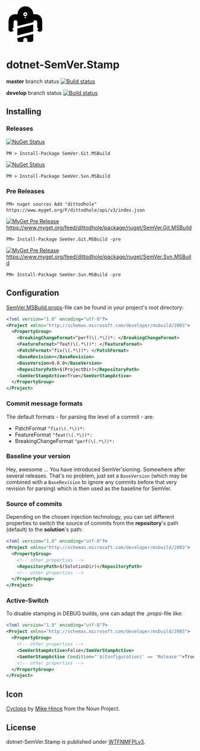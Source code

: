 ![Icon](assets/package_icon.png)

# dotnet-SemVer.Stamp

**master** branch status
[![Build status](https://ci.appveyor.com/api/projects/status/pfhxvmnefxmga46k?svg=true)](https://ci.appveyor.com/project/dittodhole/dotnet-semver-stamp)

**develop** branch status
[![Build status](https://ci.appveyor.com/api/projects/status/pfhxvmnefxmga46k/branch/develop?svg=true)](https://ci.appveyor.com/project/dittodhole/dotnet-semver-stamp/branch/develop)

## Installing

### Releases

[![NuGet Status](https://img.shields.io/nuget/v/SemVer.Git.MSBuild.svg?style=flat)](https://www.nuget.org/packages/SemVer.Git.MSBuild/)

    PM > Install-Package SemVer.Git.MSBuild

[![NuGet Status](https://img.shields.io/nuget/v/SemVer.Svn.MSBuild.svg?style=flat)](https://www.nuget.org/packages/SemVer.Svn.MSBuild/)

    PM > Install-Package SemVer.Svn.MSBuild

### Pre Releases

    PM> nuget sources Add "dittodhole" https://www.myget.org/F/dittodhole/api/v3/index.json

[![MyGet Pre Release](https://img.shields.io/myget/dittodhole/vpre/SemVer.Git.MSBuild.svg?style=flat-square)](https://www.myget.org/feed/dittodhole/package/nuget/SemVer.Git.MSBuild)
https://www.myget.org/feed/dittodhole/package/nuget/SemVer.Git.MSBuild

    PM> Install-Package SemVer.Git.MSBuild -pre

[![MyGet Pre Release](https://img.shields.io/myget/dittodhole/vpre/SemVer.Svn.MSBuild.svg?style=flat-square)](https://www.myget.org/feed/dittodhole/package/nuget/SemVer.Svn.MSBuild)
https://www.myget.org/feed/dittodhole/package/nuget/SemVer.Svn.MSBuild

    PM> Install-Package SemVer.Svn.MSBuild -pre

## Configuration

[SemVer.MSBuild.props](src/SemVer.MSBuild/content/SemVer.MSBuild.props)-file can be found in your project's root directory:

```xml
<?xml version="1.0" encoding="utf-8"?>
<Project xmlns="http://schemas.microsoft.com/developer/msbuild/2003">
  <PropertyGroup>
    <BreakingChangeFormat>^perf(\(.*\))*: </BreakingChangeFormat>
    <FeatureFormat>^feat(\(.*\))*: </FeatureFormat>
    <PatchFormat>^fix(\(.*\))*: </PatchFormat>
    <BaseRevision></BaseRevision>
    <BaseVersion>0.0.0</BaseVersion>
    <RepositoryPath>$(ProjectDir)</RepositoryPath>
    <SemVerStampActive>True</SemVerStampActive>
  </PropertyGroup>
</Project>
```

### Commit message formats

The default formats - for parsing the level of a commit - are:

- PatchFormat `^fix(\(.*\))*: `
- FeatureFormat `^feat(\(.*\))*: `
- BreakingChangeFormat `^perf(\(.*\))*: `

### Baseline your version

Hey, awesome ... You have introduced SemVer'sioning. Somewhere after several releases. That's no problem, just set a `BaseVersion` (which may be combined with a `BaseRevision` to ignore any commits before that very revision for parsing) which is then used as the baseline for SemVer.

### Source of commits

Depending on the chosen injection technology, you can set different properties to switch the source of commits from the **repository**'s path (default) to the **solution**'s path:

```xml
<?xml version="1.0" encoding="utf-8"?>
<Project xmlns="http://schemas.microsoft.com/developer/msbuild/2003">
  <PropertyGroup>
    <!-- other properties -->
    <RepositoryPath>$(SolutionDir)</RepositoryPath>
    <!-- other properties -->
  </PropertyGroup>
</Project>
```

### Active-Switch

To disable stamping in DEBUG builds, one can adapt the *.props*-file like:

```xml
<?xml version="1.0" encoding="utf-8"?>
<Project xmlns="http://schemas.microsoft.com/developer/msbuild/2003">
  <PropertyGroup>
    <!-- other properties -->
    <SemVerStampActive>False</SemVerStampActive>
    <SemVerStampActive Condition="'$(Configuration)' == 'Release'">True</SemVerStampActive>
    <!-- other properties -->
  </PropertyGroup>
</Project>
```

## Icon

[Cyclops](https://thenounproject.com/term/cyclops/60203/) by [Mike Hince](https://thenounproject.com/zer0mike) from the Noun Project.

## License

dotnet-SemVer.Stamp is published under [WTFNMFPLv3](https://github.com/dittodhole/WTFNMFPLv3).
